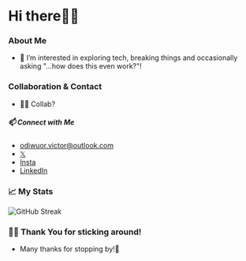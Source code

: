 # Hi there👋🏿 
### About Me
- 👀 I’m interested in exploring tech, breaking things and occasionally asking "...how does this even work?"!

### Collaboration & Contact
- 🤝🏿 Collab?
##### 📫 Connect with Me 
- odiwuor.victor@outlook.com
- [𝕏](https://x.com/vi_c_ta)
- [Insta](https://www.instagram.com/vi.c.ta/)
- [LinkedIn](in/odiwuor-victor-80a8082b6)

### 📈 My Stats
![GitHub Streak](https://github-readme-streak-stats.herokuapp.com/?user=odiwuorvictor&theme=dark)    
                                               
### 💪🏿 Thank You for sticking around!
- Many thanks for stopping by!🌟

